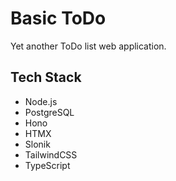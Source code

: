 # Basic ToDo

Yet another ToDo list web application.

## Tech Stack

* Node.js
* PostgreSQL
* Hono
* HTMX
* Slonik
* TailwindCSS
* TypeScript